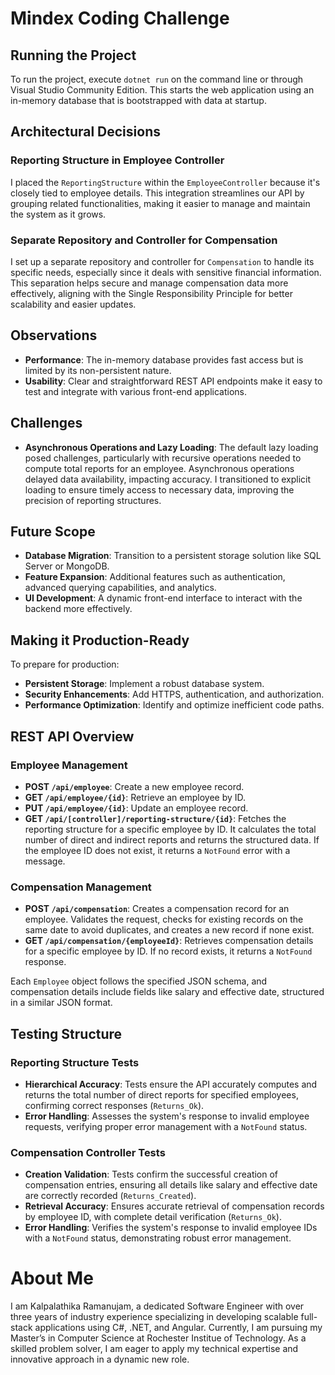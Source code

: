 # Mindex Coding Challenge

## Running the Project
To run the project, execute `dotnet run` on the command line or through Visual Studio Community Edition. This starts the web application using an in-memory database that is bootstrapped with data at startup.

## Architectural Decisions

### Reporting Structure in Employee Controller
I placed the `ReportingStructure` within the `EmployeeController` because it's closely tied to employee details. This integration streamlines our API by grouping related functionalities, making it easier to manage and maintain the system as it grows.

### Separate Repository and Controller for Compensation
I set up a separate repository and controller for `Compensation` to handle its specific needs, especially since it deals with sensitive financial information. This separation helps secure and manage compensation data more effectively, aligning with the Single Responsibility Principle for better scalability and easier updates.

## Observations
- **Performance**: The in-memory database provides fast access but is limited by its non-persistent nature.
- **Usability**: Clear and straightforward REST API endpoints make it easy to test and integrate with various front-end applications.

## Challenges
- **Asynchronous Operations and Lazy Loading**: The default lazy loading posed challenges, particularly with recursive operations needed to compute total reports for an employee. Asynchronous operations delayed data availability, impacting accuracy. I transitioned to explicit loading to ensure timely access to necessary data, improving the precision of reporting structures.

## Future Scope
- **Database Migration**: Transition to a persistent storage solution like SQL Server or MongoDB.
- **Feature Expansion**: Additional features such as authentication, advanced querying capabilities, and analytics.
- **UI Development**: A dynamic front-end interface to interact with the backend more effectively.

## Making it Production-Ready
To prepare for production:
- **Persistent Storage**: Implement a robust database system.
- **Security Enhancements**: Add HTTPS, authentication, and authorization.
- **Performance Optimization**: Identify and optimize inefficient code paths.

## REST API Overview
### Employee Management
- **POST `/api/employee`**: Create a new employee record.
- **GET `/api/employee/{id}`**: Retrieve an employee by ID.
- **PUT `/api/employee/{id}`**: Update an employee record.
- **GET `/api/[controller]/reporting-structure/{id}`**: Fetches the reporting structure for a specific employee by ID. It calculates the total number of direct and indirect reports and returns the structured data. If the employee ID does not exist, it returns a `NotFound` error with a message.

### Compensation Management
- **POST `/api/compensation`**: Creates a compensation record for an employee. Validates the request, checks for existing records on the same date to avoid duplicates, and creates a new record if none exist.
- **GET `/api/compensation/{employeeId}`**: Retrieves compensation details for a specific employee by ID. If no record exists, it returns a `NotFound` response.

Each `Employee` object follows the specified JSON schema, and compensation details include fields like salary and effective date, structured in a similar JSON format.

## Testing Structure

### Reporting Structure Tests
- **Hierarchical Accuracy**: Tests ensure the API accurately computes and returns the total number of direct reports for specified employees, confirming correct responses (`Returns_Ok`).
- **Error Handling**: Assesses the system's response to invalid employee requests, verifying proper error management with a `NotFound` status.

### Compensation Controller Tests
- **Creation Validation**: Tests confirm the successful creation of compensation entries, ensuring all details like salary and effective date are correctly recorded (`Returns_Created`).
- **Retrieval Accuracy**: Ensures accurate retrieval of compensation records by employee ID, with complete detail verification (`Returns_Ok`).
- **Error Handling**: Verifies the system's response to invalid employee IDs with a `NotFound` status, demonstrating robust error management.


# About Me
I am Kalpalathika Ramanujam, a dedicated Software Engineer with over three years of industry experience specializing in developing scalable full-stack applications using C#, .NET, and Angular. Currently, I am pursuing my Master’s in Computer Science at Rochester Institue of Technology. As a skilled problem solver, I am eager to apply my technical expertise and innovative approach in a dynamic new role.










<!-- # Mindex Coding Challenge
## What's Provided
A simple [.Net 6](https://dotnet.microsoft.com/en-us/download/dotnet/6.0) web application has been created and bootstrapped 
with data. The application contains information about all employees at a company. On application start-up, an in-memory 
database is bootstrapped with a serialized snapshot of the database. While the application runs, the data may be
accessed and mutated in the database without impacting the snapshot.

### How to Run
You can run this by executing `dotnet run` on the command line or in [Visual Studio Community Edition](https://www.visualstudio.com/downloads/).


### How to Use
The following endpoints are available to use:
```
* CREATE
    * HTTP Method: POST 
    * URL: localhost:8080/api/employee
    * PAYLOAD: Employee
    * RESPONSE: Employee
* READ
    * HTTP Method: GET 
    * URL: localhost:8080/api/employee/{id}
    * RESPONSE: Employee
* UPDATE
    * HTTP Method: PUT 
    * URL: localhost:8080/api/employee/{id}
    * PAYLOAD: Employee
    * RESPONSE: Employee
```
The Employee has a JSON schema of:
```json
{
  "type":"Employee",
  "properties": {
    "employeeId": {
      "type": "string"
    },
    "firstName": {
      "type": "string"
    },
    "lastName": {
          "type": "string"
    },
    "position": {
          "type": "string"
    },
    "department": {
          "type": "string"
    },
    "directReports": {
      "type": "array",
      "items" : "string"
    }
  }
}
```
For all endpoints that require an "id" in the URL, this is the "employeeId" field.

## What to Implement
Clone or download the repository, do not fork it.

### Task 1
Create a new type, ReportingStructure, that has two properties: employee and numberOfReports.

For the field "numberOfReports", this should equal the total number of reports under a given employee. The number of 
reports is determined to be the number of directReports for an employee and all of their direct reports. For example, 
given the following employee structure:
```
                    John Lennon
                /               \
         Paul McCartney         Ringo Starr
                               /        \
                          Pete Best     George Harrison
```
The numberOfReports for employee John Lennon (employeeId: 16a596ae-edd3-4847-99fe-c4518e82c86f) would be equal to 4. 

This new type should have a new REST endpoint created for it. This new endpoint should accept an employeeId and return 
the fully filled out ReportingStructure for the specified employeeId. The values should be computed on the fly and will 
not be persisted.

### Task 2
Create a new type, Compensation. A Compensation has the following fields: employee, salary, and effectiveDate. Create 
two new Compensation REST endpoints. One to create and one to read by employeeId. These should persist and query the 
Compensation from the persistence layer.

## Delivery
Please upload your results to a publicly accessible Git repo. Free ones are provided by Github and Bitbucket. -->